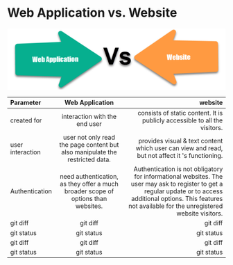 # Web Application vs. Website

![](vs.png)

| Parameter| Web Application| website |
| :---         |     :---:      |          ---: |
| created for   |  interaction with the end user| consists of static content. It is publicly accessible to all the visitors.   |
| user interaction| user not only read the page content but also manipulate the restricted data.| provides visual & text content which user can view and read, but not affect it 's functioning. |
| Authentication| need authentication, as they offer a much broader scope of options than websites.| Authentication is not obligatory for informational websites. The user may ask to register to get a regular update or to access additional options. This features not available for the unregistered website visitors.    |
| git diff     | git diff       | git diff      |
| git status   | git status     | git status    |
| git diff     | git diff       | git diff      |
| git status   | git status     | git status    |
